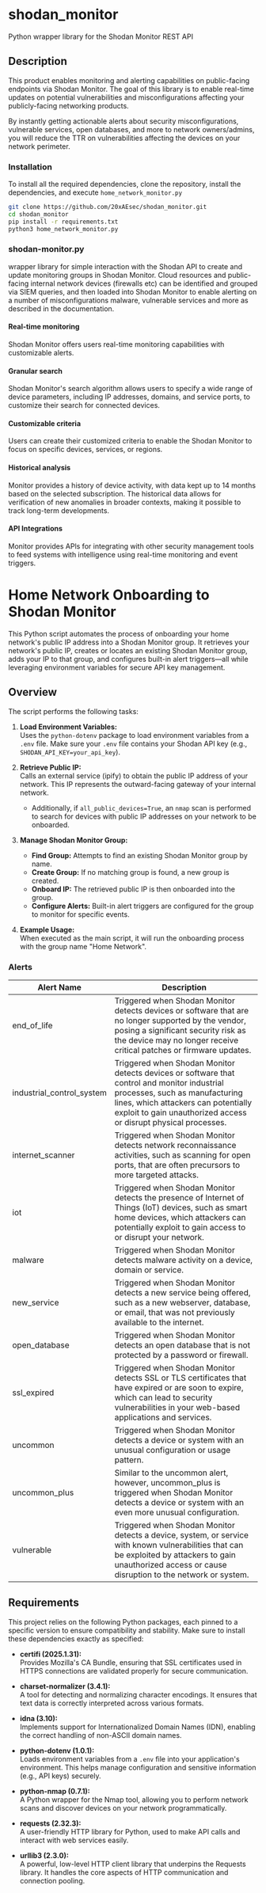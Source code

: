 # shodan_monitor
Python wrapper library for the Shodan Monitor REST API


## Description
This product enables monitoring and alerting capabilities on public-facing endpoints via Shodan Monitor. The goal of this library is to enable real-time updates on potential vulnerabilities and misconfigurations affecting your publicly-facing networking products.

By instantly getting actionable alerts about security misconfigurations, vulnerable services, open databases, and more to network owners/admins, you will reduce the TTR on vulnerabilities affecting the devices on your network perimeter.


### Installation

To install all the required dependencies, clone the repository, install the dependencies, and execute ```home_network_monitor.py```

```bash
git clone https://github.com/20xAEsec/shodan_monitor.git
cd shodan_monitor
pip install -r requirements.txt
python3 home_network_monitor.py
```
### shodan-monitor.py
wrapper library for simple interaction with the Shodan API to create and update monitoring groups in Shodan Monitor.
Cloud resources and public-facing internal network devices (firewalls etc) can be identified and grouped via SIEM queries, and then loaded into Shodan Monitor to enable alerting on a number of misconfigurations malware, vulnerable services and more as described in the documentation.

#### Real-time monitoring
Shodan Monitor offers users real-time monitoring capabilities with customizable alerts. 
#### Granular search
Shodan Monitor's search algorithm allows users to specify a wide range of device parameters, including IP addresses, domains, and service ports, to customize their search for connected devices.
#### Customizable criteria
Users can create their customized criteria to enable the Shodan Monitor to focus on specific devices, services, or regions.
#### Historical analysis
Monitor provides a history of device activity, with data kept up to 14 months based on the selected subscription. The historical data allows for verification of new anomalies in broader contexts, making it possible to track long-term developments.
#### API Integrations
Monitor provides APls for integrating with other security management tools to feed systems with intelligence using real-time monitoring and event triggers.

# Home Network Onboarding to Shodan Monitor

This Python script automates the process of onboarding your home network's public IP address into a Shodan Monitor group. It retrieves your network's public IP, creates or locates an existing Shodan Monitor group, adds your IP to that group, and configures built-in alert triggers—all while leveraging environment variables for secure API key management.

## Overview

The script performs the following tasks:

1. **Load Environment Variables:**  
   Uses the `python-dotenv` package to load environment variables from a `.env` file. Make sure your `.env` file contains your Shodan API key (e.g., `SHODAN_API_KEY=your_api_key`).

2. **Retrieve Public IP:**  
   Calls an external service (ipify) to obtain the public IP address of your network. This IP represents the outward-facing gateway of your internal network.
      - Additionally, if `all_public_devices=True`, an ```nmap``` scan is performed to search for devices with public IP addresses on your network to be onboarded.

4. **Manage Shodan Monitor Group:**  
   - **Find Group:** Attempts to find an existing Shodan Monitor group by name.
   - **Create Group:** If no matching group is found, a new group is created.
   - **Onboard IP:** The retrieved public IP is then onboarded into the group.
   - **Configure Alerts:** Built-in alert triggers are configured for the group to monitor for specific events.

5. **Example Usage:**  
   When executed as the main script, it will run the onboarding process with the group name "Home Network".

### Alerts
| Alert Name              | Description                                                                                                                                                      |
|-------------------------|------------------------------------------------------------------------------------------------------------------------------------------------------------------|
| end_of_life            | Triggered when Shodan Monitor detects devices or software that are no longer supported by the vendor, posing a significant security risk as the device may no longer receive critical patches or firmware updates. |
| industrial_control_system | Triggered when Shodan Monitor detects devices or software that control and monitor industrial processes, such as manufacturing lines, which attackers can potentially exploit to gain unauthorized access or disrupt physical processes. |
| internet_scanner       | Triggered when Shodan Monitor detects network reconnaissance activities, such as scanning for open ports, that are often precursors to more targeted attacks.      |
| iot                   | Triggered when Shodan Monitor detects the presence of Internet of Things (IoT) devices, such as smart home devices, which attackers can potentially exploit to gain access to or disrupt your network. |
| malware               | Triggered when Shodan Monitor detects malware activity on a device, domain or service.                                                                           |
| new_service           | Triggered when Shodan Monitor detects a new service being offered, such as a new webserver, database, or email, that was not previously available to the internet. |
| open_database         | Triggered when Shodan Monitor detects an open database that is not protected by a password or firewall.                                                          |
| ssl_expired           | Triggered when Shodan Monitor detects SSL or TLS certificates that have expired or are soon to expire, which can lead to security vulnerabilities in your web-based applications and services. |
| uncommon              | Triggered when Shodan Monitor detects a device or system with an unusual configuration or usage pattern.                                                         |
| uncommon_plus         | Similar to the uncommon alert, however, uncommon_plus is triggered when Shodan Monitor detects a device or system with an even more unusual configuration.        |
| vulnerable            | Triggered when Shodan Monitor detects a device, system, or service with known vulnerabilities that can be exploited by attackers to gain unauthorized access or cause disruption to the network or system. |


## Requirements

This project relies on the following Python packages, each pinned to a specific version to ensure compatibility and stability. Make sure to install these dependencies exactly as specified:

- **certifi (2025.1.31):**  
  Provides Mozilla's CA Bundle, ensuring that SSL certificates used in HTTPS connections are validated properly for secure communication.

- **charset-normalizer (3.4.1):**  
  A tool for detecting and normalizing character encodings. It ensures that text data is correctly interpreted across various formats.

- **idna (3.10):**  
  Implements support for Internationalized Domain Names (IDN), enabling the correct handling of non-ASCII domain names.

- **python-dotenv (1.0.1):**  
  Loads environment variables from a `.env` file into your application's environment. This helps manage configuration and sensitive information (e.g., API keys) securely.

- **python-nmap (0.7.1):**  
  A Python wrapper for the Nmap tool, allowing you to perform network scans and discover devices on your network programmatically.

- **requests (2.32.3):**  
  A user-friendly HTTP library for Python, used to make API calls and interact with web services easily.

- **urllib3 (2.3.0):**  
  A powerful, low-level HTTP client library that underpins the Requests library. It handles the core aspects of HTTP communication and connection pooling.
